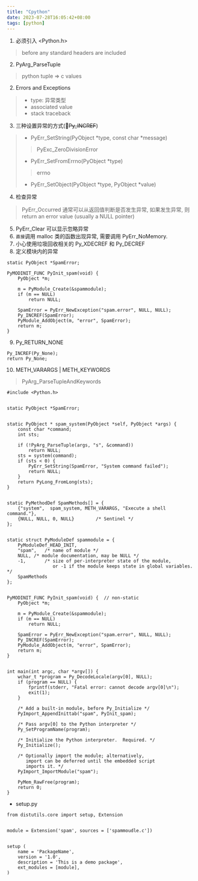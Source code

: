 ```yaml
---
title: "Cpython"
date: 2023-07-28T16:05:42+08:00
tags: [python]
---
```



1. 必须引入 <Python.h>
> before any standard headers are included
2. PyArg_ParseTuple
> python tuple => c values
2. Errors and Exceptions
> - type: 异常类型
> - associated value
> - stack traceback
3. 三种设置异常的方式(🙅~~Py_INCREF~~)
> - PyErr_SetString(PyObject *type, const char *message)
> > PyExc_ZeroDivisionError
> - PyErr_SetFromErrno(PyObject *type)
> > errno
> - PyErr_SetObject(PyObject *type, PyObject *value)
4. 检查异常
> PyErr_Occurred
> 通常可以从返回值判断是否发生异常, 如果发生异常, 则 return an error value (usually a NULL pointer)
5. PyErr_Clear 可以显示忽略异常
6. `直接`调用 malloc 类的函数出现异常, 需要调用 PyErr_NoMemory.
7. 小心使用垃圾回收相关的 Py_XDECREF 和 Py_DECREF
8. 定义模块内的异常
```
static PyObject *SpamError;

PyMODINIT_FUNC PyInit_spam(void) {
    PyObject *m;

    m = PyModule_Create(&spammodule);
    if (m == NULL)
        return NULL;

    SpamError = PyErr_NewException("spam.error", NULL, NULL);
    Py_INCREF(SpamError);
    PyModule_AddObject(m, "error", SpamError);
    return m;
}
```
9. Py_RETURN_NONE
```
Py_INCREF(Py_None);
return Py_None;
```
10. METH_VARARGS | METH_KEYWORDS
> PyArg_ParseTupleAndKeywords

```
#include <Python.h>


static PyObject *SpamError;


static PyObject * spam_system(PyObject *self, PyObject *args) {
    const char *command;
    int sts;

    if (!PyArg_ParseTuple(args, "s", &command))
        return NULL;
    sts = system(command);
    if (sts < 0) {
        PyErr_SetString(SpamError, "System command failed");
        return NULL;
    }
    return PyLong_FromLong(sts);
}


static PyMethodDef SpamMethods[] = {
    {"system",  spam_system, METH_VARARGS, "Execute a shell command."},
    {NULL, NULL, 0, NULL}        /* Sentinel */
};


static struct PyModuleDef spammodule = {
    PyModuleDef_HEAD_INIT,
    "spam",   /* name of module */
    NULL, /* module documentation, may be NULL */
    -1,       /* size of per-interpreter state of the module,
                 or -1 if the module keeps state in global variables. */
    SpamMethods
};


PyMODINIT_FUNC PyInit_spam(void) {  // non-static
    PyObject *m;

    m = PyModule_Create(&spammodule);
    if (m == NULL)
        return NULL;

    SpamError = PyErr_NewException("spam.error", NULL, NULL);
    Py_INCREF(SpamError);
    PyModule_AddObject(m, "error", SpamError);
    return m;
}


int main(int argc, char *argv[]) {
    wchar_t *program = Py_DecodeLocale(argv[0], NULL);
    if (program == NULL) {
        fprintf(stderr, "Fatal error: cannot decode argv[0]\n");
        exit(1);
    }

    /* Add a built-in module, before Py_Initialize */
    PyImport_AppendInittab("spam", PyInit_spam);

    /* Pass argv[0] to the Python interpreter */
    Py_SetProgramName(program);

    /* Initialize the Python interpreter.  Required. */
    Py_Initialize();

    /* Optionally import the module; alternatively,
       import can be deferred until the embedded script
       imports it. */
    PyImport_ImportModule("spam");

    PyMem_RawFree(program);
    return 0;
}
```

- setup.py
```
from distutils.core import setup, Extension


module = Extension('spam', sources = ['spammoudle.c'])


setup (
    name = 'PackageName',
    version = '1.0',
    description = 'This is a demo package',
    ext_modules = [module],
)

```

